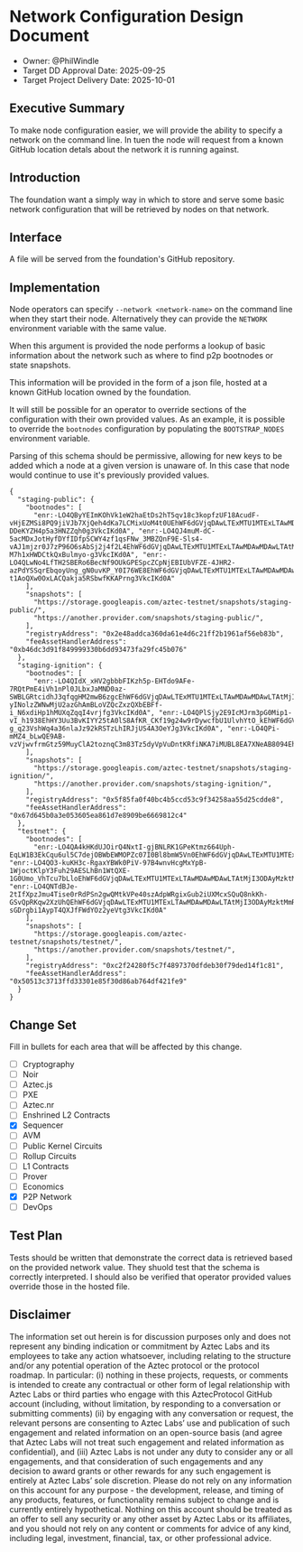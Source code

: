 # Network Configuration Design Document

- Owner: @PhilWindle
- Target DD Approval Date: 2025-09-25
- Target Project Delivery Date: 2025-10-01

## Executive Summary

To make node configuration easier, we will provide the ability to specify a network on the command line. In tuen the node will request from a known GitHub location detals about the network it is running against.

## Introduction

The foundation want a simply way in which to store and serve some basic network configuration that will be retrieved by nodes on that network.

## Interface

A file will be served from the foundation's GitHub repository.

## Implementation

Node operators can specify `--network <network-name>` on the command line when they start their node. Alternatively they can provide the `NETWORK` environment variable with the same value.

When this argument is provided the node performs a lookup of basic information about the network such as where to find p2p bootnodes or state snapshots.

This information will be provided in the form of a json file, hosted at a known GitHub location owned by the foundation.

It will still be possible for an operator to override sections of the configuration with their own provided values. As an example, it is possible to override the `bootnodes` configuration by populating the `BOOTSTRAP_NODES` environment variable.

Parsing of this schema should be permissive, allowing for new keys to be added which a node at a given version is unaware of. In this case that node would continue to use it's previously provided values.

```
{
  "staging-public": { 
    "bootnodes": [ 
      "enr:-LO4QByYEImKOhVk1eW2haEtDs2hT5qv18c3kopfzUF18AcudF-vHjEZMSi8PQ9jiVJb7XjQeh4dKa7LCMixUoM4t0UEhWF6dGVjqDAwLTExMTU1MTExLTAwMDAwMDAwLTAtMjI3ODAyMzktMmRhOWY4MDGCaWSCdjSCaXCEI8mx0YlzZWNwMjU2azGhA7mqxGD1MiN_fXZO1xyF4hpN-DDeKYZH4p5a3HNZZqh0g3VkcIKd0A", "enr:-LO4QJ4muM-dC-5acMDxJotHyfDYfIDfpSCWY4zf1qsFNw_3MBZQnF9E-Sls4-vAJ1mjzr0J7zP96O6sAbSj2j4f2L4EhWF6dGVjqDAwLTExMTU1MTExLTAwMDAwMDAwLTAtMjI3ODAyMzktMmRhOWY4MDGCaWSCdjSCaXCEI_YzS4lzZWNwMjU2azGhAlCcUe4aoKJUqTDinwSFz7v-M7h1xHWDCtkQxBulmyo-g3VkcIKd0A", "enr:-LO4QLwNo4LfTH2SBERo6BecNf9OUkGPESpcZCpNjEBIUbVFZE-4JHR2-azPdYSSqrEbqoyUng_gN0uvKP_Y0I76WE8EhWF6dGVjqDAwLTExMTU1MTExLTAwMDAwMDAwLTAtMjI3ODAyMzktMmRhOWY4MDGCaWSCdjSCaXCEI7nykIlzZWNwMjU2azGhAsQLIIY2n2jwc-t1AoQXw0OxLACQakja5RSbwfKKAPrng3VkcIKd0A"
    ],
    "snapshots": [
      "https://storage.googleapis.com/aztec-testnet/snapshots/staging-public/",
      "https://another.provider.com/snapshots/staging-public/",
    ],
    "registryAddress": "0x2e48addca360da61e4d6c21ff2b1961af56eb83b",
    "feeAssetHandlerAddress": "0xb46dc3d91f849999330b6dd93473fa29fc45b076"
  },
  "staging-ignition": { 
    "bootnodes": [ 
      "enr:-LO4QIdX_xHV2gbbbFIKzh5p-EHTdo9AFe-7RQtPmE4iVh1nPl0JLbxJaMND0az-SWBLGRtcidhJ3qfqgHM2mwB6zgcEhWF6dGVjqDAwLTExMTU1MTExLTAwMDAwMDAwLTAtMjI3ODAyMzktMmRhOWY4MDGCaWSCdjSCaXCEI-yINolzZWNwMjU2azGhAmBLoVZQcZxzQXbEBFf-i_N6xdiHp1hMUXqZqqI4vrjfg3VkcIKd0A", "enr:-LO4QPlSjy2E9IcMJrm3pG0Mip1-vI_h1938EhHY3Uu3BvKIYY25tA0lS8AfKR_CKf19g24w9rDywcfbU1UlvhYtO_kEhWF6dGVjqDAwLTExMTU1MTExLTAwMDAwMDAwLTAtMjI3ODAyMzktMmRhOWY4MDGCaWSCdjSCaXCEIlloyIlzZWNwMjU2azGhA5-g_q23VshWq4a36nlaJz92kRSTzLhIRJjUS4A3OeYJg3VkcIKd0A", "enr:-LO4QPi-mMZ4_bLwQE9AB-vzVjwvfrmGtz59MuyClA2toznqC3m83Tz5dyVpVuDntKRfiNKA7iMUBL8EA7XNeAB8094EhWF6dGVjqDAwLTExMTU1MTExLTAwMDAwMDAwLTAtMjI3ODAyMzktMmRhOWY4MDGCaWSCdjSCaXCEIqgrUYlzZWNwMjU2azGhA4hb7dUIA0YfCCRGkKQAo7GXWoUXio_NzHdjzgi_5UU2g3VkcIKd0A"
    ],
    "snapshots": [
      "https://storage.googleapis.com/aztec-testnet/snapshots/staging-ignition/",
      "https://another.provider.com/snapshots/staging-ignition/",
    ],
    "registryAddress": "0x5f85fa0f40bc4b5ccd53c9f34258aa55d25cdde8",
    "feeAssetHandlerAddress": "0x67d645b0a3e053605ea861d7e8909be6669812c4"
  },
  "testnet": {
    "bootnodes": [ 
      "enr:-LO4QA4kHKdUJOirQ4NxtI-gjBNLRK1GPeKtmz664Uph-EqLW1B3EkCqu6ul5C7dejOBWbEWMOPZc07I0Bl8bmW5Vn0EhWF6dGVjqDAwLTExMTU1MTExLTAwMDAwMDAwLTAtMjI3ODAyMzktMmRhOWY4MDGCaWSCdjSCaXCEIlCfmYlzZWNwMjU2azGhAoRffgRFcK_rV5ddbmtUW9cyXrPwrDFL18OFRVejOOXDg3VkcIKd0A", "enr:-LO4QO3-kuKH3c-RgaxYBWk0PiV-97B4wnvHcgMxYpB-1WjoctKlpY3Fuh29AESLhBn1WtQXE-1G0Umo_VhTcu7bLloEhWF6dGVjqDAwLTExMTU1MTExLTAwMDAwMDAwLTAtMjI3ODAyMzktMmRhOWY4MDGCaWSCdjSCaXCEIicStolzZWNwMjU2azGhAxUvKI8xXnGpkj2VjRZk9VmMbtfHZUoszOvvl76qFrGeg3VkcIKd0A", "enr:-LO4QNTdBJe-2tIfXpzJmu4Tise0rRdPSn2gwQMtkVPe40szAdpWRgixGub2iUXMcxSQuQ8nkKh-GSvQpRKqw2XzUhQEhWF6dGVjqDAwLTExMTU1MTExLTAwMDAwMDAwLTAtMjI3ODAyMzktMmRhOWY4MDGCaWSCdjSCaXCEIrZz14lzZWNwMjU2azGhApwZiWnsA8TFqvz-sGDrgbi1AypT4QXJfFWdYOz2yeVtg3VkcIKd0A"
    ],
    "snapshots": [
      "https://storage.googleapis.com/aztec-testnet/snapshots/testnet/",
      "https://another.provider.com/snapshots/testnet/",
    ],
    "registryAddress": "0xc2f24280f5c7f4897370dfdeb30f79ded14f1c81",
    "feeAssetHandlerAddress": "0x50513c3713ffd33301e85f30d86ab764df421fe9"
  }
}
```

## Change Set

Fill in bullets for each area that will be affected by this change.

- [ ] Cryptography
- [ ] Noir
- [ ] Aztec.js
- [ ] PXE
- [ ] Aztec.nr
- [ ] Enshrined L2 Contracts
- [x] Sequencer
- [ ] AVM
- [ ] Public Kernel Circuits
- [ ] Rollup Circuits
- [ ] L1 Contracts
- [ ] Prover
- [ ] Economics
- [x] P2P Network
- [ ] DevOps

## Test Plan

Tests should be written that demonstrate the correct data is retrieved based on the provided network value. They shuold test that the schema is correctly interpreted. I should also be verified that operator provided values override those in the hosted file.

## Disclaimer

The information set out herein is for discussion purposes only and does not represent any binding indication or commitment by Aztec Labs and its employees to take any action whatsoever, including relating to the structure and/or any potential operation of the Aztec protocol or the protocol roadmap. In particular: (i) nothing in these projects, requests, or comments is intended to create any contractual or other form of legal relationship with Aztec Labs or third parties who engage with this AztecProtocol GitHub account (including, without limitation, by responding to a conversation or submitting comments) (ii) by engaging with any conversation or request, the relevant persons are consenting to Aztec Labs’ use and publication of such engagement and related information on an open-source basis (and agree that Aztec Labs will not treat such engagement and related information as confidential), and (iii) Aztec Labs is not under any duty to consider any or all engagements, and that consideration of such engagements and any decision to award grants or other rewards for any such engagement is entirely at Aztec Labs’ sole discretion. Please do not rely on any information on this account for any purpose - the development, release, and timing of any products, features, or functionality remains subject to change and is currently entirely hypothetical. Nothing on this account should be treated as an offer to sell any security or any other asset by Aztec Labs or its affiliates, and you should not rely on any content or comments for advice of any kind, including legal, investment, financial, tax, or other professional advice.
